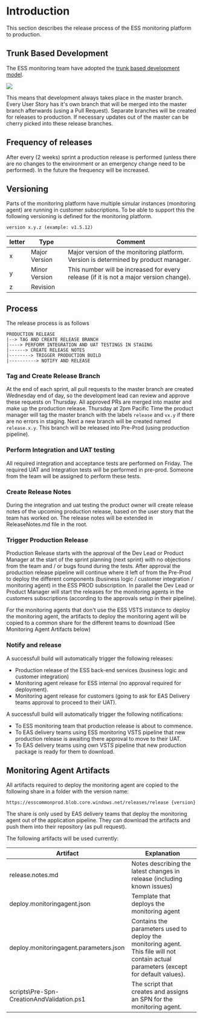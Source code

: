 # Introduction

This section describes the release process of the ESS monitoring platform to production.

## Trunk Based Development

The ESS monitoring team have adopted the [trunk based development model](https://trunkbaseddevelopment.com/). 

<IMG src="https://trunkbaseddevelopment.com/trunk1.png"/>

This means that development always takes place in the master branch. Every User Story has it's own branch that will be merged into the master branch afterwards (using a Pull Request). Separate branches will be created for releases to production. If necessary updates out of the master can be cherry picked into these release branches. 


## Frequency of releases

After every (2 weeks) sprint a production release is performed (unless there are no changes to the environment or an emergency change need to be performed). In the future the frequency will be increased.

## Versioning

Parts of the monitoring platform have multiple simular instances (monitoring agent) are running in customer subscriptions. To be able to support this the following versioning is defined for the monitoring platform.

`version x.y.z (example: v1.5.12)`

| letter | Type | Comment |
|-|-|-|
|x|Major Version| Major version of the monitoring platform. Version is determined by product manager. |
|y|Minor Version| This number will be increased for every release (if it is not a major version change). |
|z|Revision|  |

## Process

The release process is as follows

```
PRODUCTION RELEASE
|--> TAG AND CREATE RELEASE BRANCH
|----> PERFORM INTEGRATION AND UAT TESTINGS IN STAGING
|------> CREATE RELEASE NOTES
|--------> TRIGGER PRODUCTION BUILD
|----------> NOTIFY AND RELEASE
```

### Tag and Create Release Branch

At the end of each sprint, all pull requests to the master branch are created Wednesday end of day, so the development lead can review and approve these requests on Thursday. All approved PRs are merged into master and make up the production release. Thursday at 2pm Pacific Time the product manager will tag the master branch with the labels `release` and `vx.y` if there are no errors in staging. Next a new branch will be created named `release.x.y`. This branch will be released into Pre-Prod (using production pipeline).

### Perform Integration and UAT testing

All required integration and acceptance tests are performed on Friday. The required UAT and Integration tests will be performed in pre-prod. Someone from the team will be assigned to perform these tests. 

### Create Release Notes

During the integration and uat testing the product owner will create release notes of the upcoming production release, based on the user story that the team has worked on. The release notes will be extended in ReleaseNotes.md file in the root.  

### Trigger Production Release

Production Release starts with the approval of the Dev Lead or Product Manager at the start of the sprint planning (next sprint) with no objections from the team and / or bugs found during the tests. After approval the production release pipeline will continue where it left of from the Pre-Prod to deploy the different components (business logic / customer integration / monitoring agent) in the ESS PROD subscription.  In parallel the Dev Lead or Product Manager will start the releases for the monitoring agents in the customers subscriptions (according to the approvals setup in their pipeline).

For the monitoring agents that don't use the ESS VSTS instance to deploy the monitoring agent, the artifacts to deploy the monitoring agent will be copied to a common share for the different teams to download (See Monitoring Agent Artifacts below)

### Notify and release

A successfull build will automatically trigger the following releases:

- Production release of the ESS back-end services (business logic and customer integration)
- Monitoring agent release for ESS internal (no approval required for deployment).
- Monitoring agent release for customers (going to ask for EAS Delivery teams approval to proceed to their UAT).

A successfull build will automatically trigger the following notifications:

- To ESS monitoring team that production release is about to commence.
- To EAS delivery teams using ESS monitoring VSTS pipeline that new production release is awaiting there approval to move to their UAT.
- To EAS delivery teams using own VSTS pipeline that new production package is ready for them to download.

## Monitoring Agent Artifacts

All artifacts required to deploy the monitoring agent are copied to the following share in a folder with the version name:

`https://esscommonprod.blob.core.windows.net/releases/release {version}`

The share is only used by EAS delivery teams that deploy the monitoring agent out of the application pipeline. They can download the artifacts and push them into their repository (as pull request).

The following artifacts will be used currently:

| Artifact | Explanation |
|-|-|
| release.notes.md | Notes describing the latest changes in release (including known issues) |
| deploy.monitoringagent.json | Template that deploys the monitoring agent|
| deploy.monitoringagent.parameters.json | Contains the parameters used to deploy the monitoring agent. This file will not contain actual parameters (except for default values).|
| scripts\Pre-Spn-CreationAndValidation.ps1 | The script that creates and assigns an SPN for the monitoring agent. |